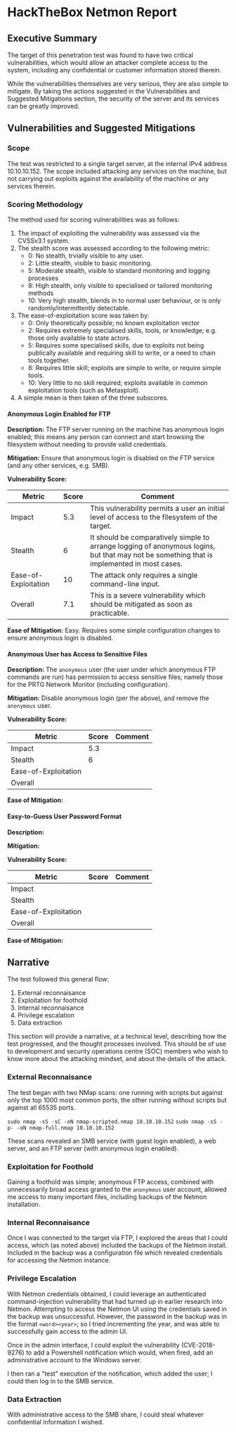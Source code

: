 # HackTheBox Netmon Report

## Executive Summary

The target of this penetration test was found to have two critical vulnerabilities, which would allow an attacker complete access to the system, including any confidential or customer information stored therein.

While the vulnerabilities themselves are very serious, they are also simple to mitigate. By taking the actions suggested in the Vulnerabilities and Suggested Mitigations section, the security of the server and its services can be greatly improved.

## Vulnerabilities and Suggested Mitigations

### Scope

The test was restricted to a single target server, at the internal IPv4 address 10.10.10.152. The scope included attacking any services on the machine, but not carrying out exploits against the availability of the machine or any services therein.

### Scoring Methodology

The method used for scoring vulnerabilities was as follows:

1. The impact of exploiting the vulnerability was assessed via the CVSSv3.1 system.
2. The stealth score was assessed according to the following metric:
    - 0: No stealth, trvially visible to any user.
    - 2: Little stealth, visible to basic monitoring.
    - 5: Moderate stealth, visible to standard monitoring and logging processes
    - 8: High stealth, only visible to specialised or tailored monitoring methods
    - 10: Very high stealth, blends in to normal user behaviour, or is only randomly/intermittently detectable.
3. The ease-of-exploitation score was taken by:
    - 0: Only theoretically possible; no known exploitation vector
    - 2: Requires extremely specialised skills, tools, or knowledge; e.g. those only available to state actors.
    - 5: Requires some specialised skills, due to exploits not being publically available and requiring skill to write, or a need to chain tools together.
    - 8: Requires little skill; exploits are simple to write, or require simple tools.
    - 10: Very little to no skill required; exploits available in common exploitation tools (such as Metasploit).
4. A simple mean is then taken of the three subscores.

#### Anonymous Login Enabled for FTP

**Description:** The FTP server running on the machine has anonymous login enabled; this means any person can connect and start browsing the filesystem without needing to provide valid credentials.

**Mitigation:** Ensure that anonymous login is disabled on the FTP service (and any other services, e.g. SMB).

**Vulnerability Score:**

| Metric | Score | Comment |
| ------ | ----- | ------- |
| Impact | 5.3   | This vulnerability permits a user an initial level of access to the filesystem of the target. |
| Stealth | 6    | It should be comparatively simple to arrange logging of anonymous logins, but that may not be something that is implemented in most cases. |
| Ease-of-Exploitation | 10 | The attack only requires a single command-line input. | 
| Overall | 7.1 | This is a severe vulnerability which should be mitigated as soon as practicable. |

**Ease of Mitigation:** Easy. Requires some simple configuration changes to ensure anonymous login is disabled.

#### Anonymous User has Access to Sensitive Files

**Description:** The `anonymous` user (the user under which anonymous FTP commands are run) has permission to access sensitive files; namely those for the PRTG Network Monitor (including configuration).

**Mitigation:** Disable anonymous login (per the above), and remove the `anonymous` user.

**Vulnerability Score:**

| Metric | Score | Comment |
| ------ | ----- | ------- |
| Impact |  5.3  |  |
| Stealth | 6 |  |
| Ease-of-Exploitation |  |  | 
| Overall |  |  |

**Ease of Mitigation:** 

#### Easy-to-Guess User Password Format

**Description:** 

**Mitigation:** 

**Vulnerability Score:**

| Metric | Score | Comment |
| ------ | ----- | ------- |
| Impact |  |  |
| Stealth |    |  |
| Ease-of-Exploitation |  |  | 
| Overall |  |  |

**Ease of Mitigation:** 

## Narrative

The test followed this general flow:

1. External reconnaisance
2. Exploitation for foothold
3. Internal reconnaisance
4. Privilege escalation
5. Data extraction

This section will provide a narrative, at a technical level, describing how the test progressed, and the thought processes involved. This should be of use to development and security operations centre (SOC) members who wish to know more about the attacking mindset, and about the details of the attack.

### External Reconnaisance

The test began with two NMap scans: one running with scripts but against only the top 1000 most common ports, the other running without scripts but against all 65535 ports.

`sudo nmap -sS -sC -oN nmap-scripted.nmap 10.10.10.152`
`sudo nmap -sS -p- -oN nmap-full.nmap 10.10.10.152`

These scans revealed an SMB service (with guest login enabled), a web server, and an FTP server (with anonymous login enabled).

### Exploitation for Foothold

Gaining a foothold was simple; anonymous FTP access, combined with unnecessarily broad access granted to the `anonymous` user account, allowed me access to many important files, including backups of the Netmon installation.

### Internal Reconnaisance

Once I was connected to the target via FTP, I explored the areas that I could access, which (as noted above) included the backups of the Netmon install. Included in the backup was a configuration file which revealed credentials for accessing the Netmon instance.

### Privilege Escalation

With Netmon credentials obtained, I could leverage an authenticated command-injection vulnerability that had turned up in earlier research into Netmon. Attempting to access the Netmon UI using the credentials saved in the backup was unsuccessful. However, the password in the backup was in the format `<word><year>`; so I tried incrementing the year, and was able to successfully gain access to the admin UI. 

Once in the admin interface, I could exploit the vulnerability (CVE-2018-9276) to add a Powershell notification which would, when fired, add an administrative account to the Windows server.

I then ran a "test" execution of the notification, which added the user; I could then log in to the SMB service.

### Data Extraction

With administrative access to the SMB share, I could steal whatever confidential information I wished.

